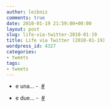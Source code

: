 ```yaml
---
author: leibniz
comments: true
date: 2010-01-19 21:59:00+00:00
layout: post
slug: life-via-twitter-2010-01-19
title: Life via Twitter (2010-01-19)
wordpress_id: 4327
categories:
- tweets
tags:
- tweets
---
```






	
  * e una... -  [#](http://twitter.com/leibniz/statuses/7955463417)



	
  * e due... -  [#](http://twitter.com/leibniz/statuses/7955545513)


